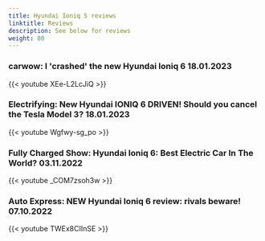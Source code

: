 ```yaml
---
title: Hyundai Ioniq 5 reviews
linktitle: Reviews
description: See below for reviews
weight: 80
---
```

### carwow: I 'crashed' the new Hyundai Ioniq 6  18.01.2023

{{< youtube XEe-L2LcJiQ >}}
### Electrifying: New Hyundai IONIQ 6 DRIVEN! Should you cancel the Tesla Model 3? 18.01.2023

{{< youtube Wgfwy-sg_po >}}
### Fully Charged Show: Hyundai Ioniq 6: Best Electric Car In The World? 03.11.2022

{{< youtube _COM7zsoh3w >}}
### Auto Express: NEW Hyundai Ioniq 6 review: rivals beware! 07.10.2022

{{< youtube TWEx8CIInSE >}}
